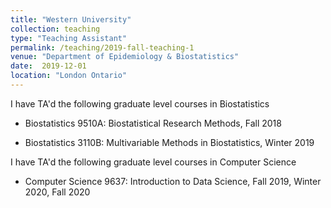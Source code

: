 ```yaml
---
title: "Western University"
collection: teaching
type: "Teaching Assistant"
permalink: /teaching/2019-fall-teaching-1
venue: "Department of Epidemiology & Biostatistics"
date:  2019-12-01
location: "London Ontario"
---
```


I have TA'd the following graduate level courses in Biostatistics

* Biostatistics 9510A: Biostatistical Research Methods, Fall 2018

* Biostatistics 3110B: Multivariable Methods in Biostatistics, Winter 2019

I have TA'd the following graduate level courses in Computer Science

* Computer Science 9637: Introduction to Data Science, Fall 2019, Winter 2020, Fall 2020
